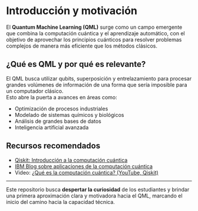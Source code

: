 # Introducción y motivación

El **Quantum Machine Learning (QML)** surge como un campo emergente que combina la computación cuántica y el aprendizaje automático, con el objetivo de aprovechar los principios cuánticos para resolver problemas complejos de manera más eficiente que los métodos clásicos.

## ¿Qué es QML y por qué es relevante?
El QML busca utilizar qubits, superposición y entrelazamiento para procesar grandes volúmenes de información de una forma que sería imposible para un computador clásico.  
Esto abre la puerta a avances en áreas como:
- Optimización de procesos industriales
- Modelado de sistemas químicos y biológicos
- Análisis de grandes bases de datos
- Inteligencia artificial avanzada

## Recursos recomendados
- [Qiskit: Introducción a la computación cuántica](https://qiskit.org/)  
- [IBM Blog sobre aplicaciones de la computación cuántica](https://research.ibm.com/blog)  
- Video: [¿Qué es la computación cuántica? (YouTube, Qiskit)](https://www.youtube.com/watch?v=JhHMJCUmq28)

---

Este repositorio busca **despertar la curiosidad** de los estudiantes y brindar una primera aproximación clara y motivadora hacia el QML, marcando el inicio del camino hacia la capacidad técnica.
